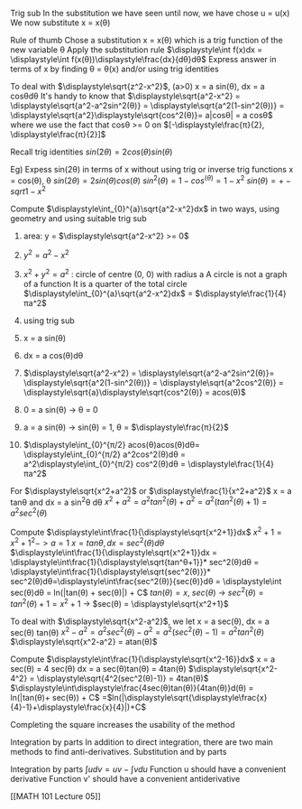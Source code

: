Trig sub
In the substitution we have seen until now, we have chose u = u(x)
	We now substitute x = x(θ)

Rule of thumb
	Chose a substitution x = x(θ) which is a trig function of the new variable θ
	Apply the substitution rule
		$\displaystyle\int f(x)dx = \displaystyle\int f(x(θ))\displaystyle\frac{dx}{dθ}dθ$
	Express answer in terms of x by finding θ = θ(x) and/or using trig identities

To deal with $\displaystyle\sqrt{z^2-x^2}$, (a>0)
x = a sin(θ), dx = a cosθdθ
It's handy to know that 
$\displaystyle\sqrt{a^2-x^2} = \displaystyle\sqrt{a^2-a^2sin^2(θ)} = \displaystyle\sqrt{a^2(1-sin^2(θ))} = \displaystyle\sqrt{a^2}\displaystyle\sqrt{cos^2(θ)}= a|cosθ| = a cosθ$
	where we use the fact that cosθ >= 0 on $[-\displaystyle\frac{π}{2}, \displaystyle\frac{π}{2}]$

Recall trig identities
$sin(2θ) = 2cos(θ)sin(θ)$

Eg) Expess sin(2θ) in terms of x without using trig or inverse trig functions
	x = cos(θ), θ 
	$sin(2θ) = 2sin(θ)cos(θ)$
	$sin^2(θ) = 1-cos^(θ) = 1-x^2$
	$sin(θ) = +- sqrt{1-x^2}$

Compute $\displaystyle\int_{0}^{a}\sqrt{a^2-x^2}dx$ in two ways, using geometry and using suitable trig sub
1) area: y = $\displaystyle\sqrt{a^2-x^2} >= 0$
2) $y^2=a^2-x^2$
3) $x^2+y^2=a^2$ : circle of centre (0, 0) with radius a
	A circle is not a graph of a function
	It is a quarter of the total circle
		$\displaystyle\int_{0}^{a}\sqrt{a^2-x^2}dx$ = $\displaystyle\frac{1}{4}πa^2$

1) using trig sub
2) x = a sin(θ)
3) dx = a cos(θ)dθ
4) $\displaystyle\sqrt{a^2-x^2} = \displaystyle\sqrt{a^2-a^2sin^2(θ)}= \displaystyle\sqrt{a^2(1-sin^2(θ))} = \displaystyle\sqrt{a^2cos^2(θ)} = \displaystyle\sqrt{a}\displaystyle\sqrt{cos^2(θ)} = acos(θ)$
5) 0 = a sin(θ) -> θ = 0
6) a = a sin(θ) -> sin(θ) = 1, θ = $\displaystyle\frac{π}{2}$
7) $\displaystyle\int_{0}^{π/2} acos(θ)acos(θ)dθ= \displaystyle\int_{0}^{π/2} a^2cos^2(θ)dθ = a^2\displaystyle\int_{0}^{π/2} cos^2(θ)dθ = \displaystyle\frac{1}{4}πa^2$

For $\displaystyle\sqrt{x^2+a^2}$ or $\displaystyle\frac{1}{x^2+a^2}$
	x = a tanθ and dx = a sin<sup>2</sup>θ dθ
	$x^2+a^2 = a^2tan^2(θ) + a^2 = a^2(tan^2(θ) + 1) = a^2sec^2(θ)$

Compute $\displaystyle\int\frac{1}{\displaystyle\sqrt{x^2+1}}dx$
$x^2+1 = x^2 + 1^2 -> a = 1$
$x = tanθ, dx = sec^2(θ)dθ$\
$\displaystyle\int\frac{1}{\displaystyle\sqrt{x^2+1}}dx = \displaystyle\int\frac{1}{\displaystyle\sqrt{tan^θ+1}}* sec^2(θ)dθ = \displaystyle\int\frac{1}{\displaystyle\sqrt{sec^2(θ)}}* sec^2(θ)dθ=\displaystyle\int\frac{sec^2(θ)}{sec(θ)}dθ = \displaystyle\int sec(θ)dθ = ln(|tan(θ) + sec(θ)|) + C$
	$tan(θ) = x$, $sec(θ)$ -> $sec^2(θ) = tan^2(θ) + 1 = x^2+1$ -> $sec(θ) = \displaystyle\sqrt{x^2+1}$

To deal with $\displaystyle\sqrt{x^2-a^2}$, we let
	x = a sec(θ), dx = a sec(θ) tan(θ)
	$x^2-a^2 = a^2sec^2(θ) - a^2 = a^2(sec^2(θ)-1) = a^2tan^2(θ)$
	$\displaystyle\sqrt{x^2-a^2} = atan(θ)$

Compute $\displaystyle\int\frac{1}{\displaystyle\sqrt{x^2-16}}dx$
	x = a sec(θ) = 4 sec(θ)
	dx = a sec(θ)tan(θ) = 4tan(θ)
	$\displaystyle\sqrt{x^2-4^2} = \displaystyle\sqrt{4^2(sec^2(θ)-1)} = 4tan(θ)$
	$\displaystyle\int\displaystyle\frac{4sec(θ)tan(θ)}{4tan(θ)}d(θ) = ln(|tan(θ)+ sec(θ)) + C$
	=$ln(|\displaystyle\sqrt{\displaystyle\frac{x}{4}-1}+\displaystyle\frac{x}{4}|)+C$


Completing the square increases the usability of the method

Integration by parts
	In addition to direct integration, there are two main methods to find anti-derivatives. Substitution and by parts



Integration by parts $\displaystyle\int udv = uv - \displaystyle\int vdu$
Function u should have a convenient derivative
Function v' should have a convenient antiderivative

[[MATH 101 Lecture 05]]